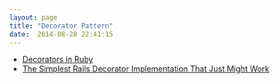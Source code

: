 ```yaml
---
layout: page
title: "Decorator Pattern"
date:  2014-08-28 22:41:15
---
```


- [Decorators in Ruby](http://kresimirbojcic.com/2011/12/01/decorators-in-ruby.html)
- [The Simplest Rails Decorator Implementation That Just Might Work](http://bibwild.wordpress.com/2012/12/19/the-simplest-rails-decorator-implementation-that-just-might-work/)
